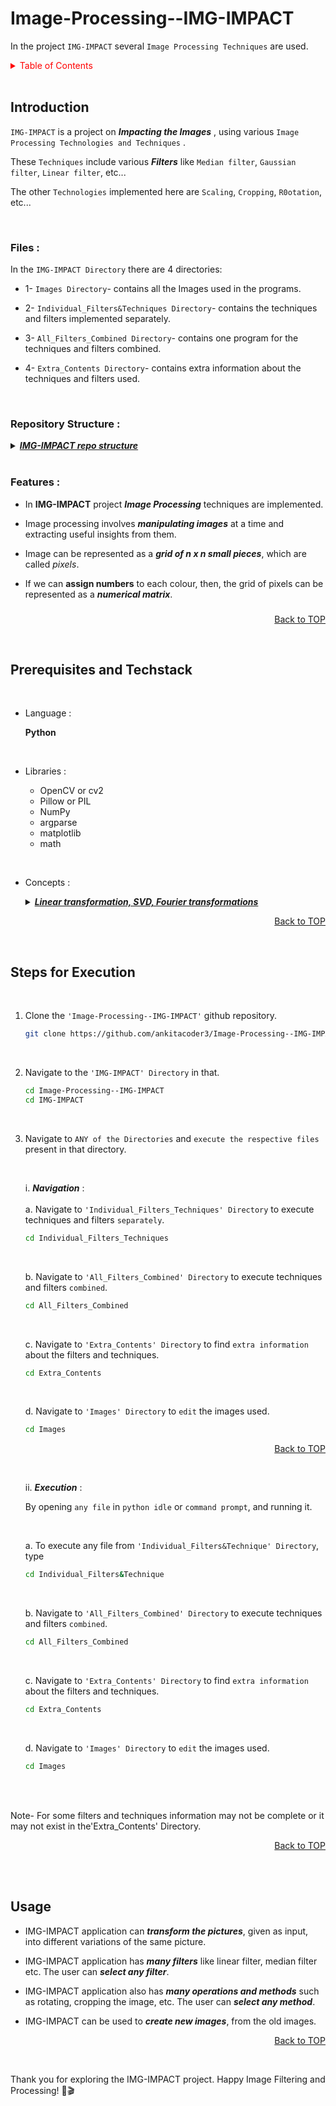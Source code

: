 <a name="readme-top"></a>
# Image-Processing--IMG-IMPACT

In the project ```IMG-IMPACT``` several    ```Image Processing Techniques``` are used.


<details>

  <summary style="color: red;">Table of Contents</summary>
<li> <a href="#a1">Introduction</a></li>
<li> <a href="#a2"> Prerequisites and Techstack</a></li>
<li> <a href="#a3"> Steps for Execution </a></li>
<li>  <a href="#a4">Usage</a></li>
<a href="#end"><u><i>Skip to END...</i></u></a>
</details>
</br>

<a name="a1"></a>
## Introduction
```IMG-IMPACT``` is a project on <i> **Impacting the Images** </i>, using various ```Image Processing Technologies and Techniques``` .

These ```Techniques``` include various <i> **Filters** </i> like ```Median filter```, ```Gaussian filter```, ```Linear filter```, etc... 

The other ```Technologies``` implemented here are ```Scaling```, ```Cropping```, ```R0otation```, etc... 

</br>


### <b>Files :</b>

  In the ```IMG-IMPACT Directory``` there are 4 directories:
  
  - 1- ```Images Directory```- contains all the Images used in the programs.
    
  - 2- ```Individual_Filters&Techniques Directory```- contains the techniques and filters implemented separately.
    
  - 3- ```All_Filters_Combined Directory```- contains one program for the techniques and filters combined.
    
  - 4- ```Extra_Contents Directory```- contains extra information about the techniques and filters used.

</br>

### <b>Repository Structure :</b>

<details>
  <summary color= blue ><u> <b><i>IMG-IMPACT repo structure</i></b></u></summary>

  Below is the structure of the ```IMG-IMPACT``` project repository
  
  ```plaintext
    Image-Processing--IMG-IMPACT/
    │   
    ├── IMG-IMPACT/           # Project Folder
    │   │              
    │   ├── All_Filters_Combined/              # Folder3
    │   │    ├── IMG-IMPACT.py
    │   │    └── IMG-IMPACT.png    #logo
    │   │ 
    │   ├── Extra_Contents/                    # Folder4
    │   │    ├── IMG-IMPACT_Slides.pdf
    │   │    ├── IMG-IMPACT_Information.pdf
    │   │    └── IMG-IMPACT.png    #logo
    │   │ 
    │   ├── Images/                            # Folder1
    │   │    ├── 1_2_rover.jpg
    │   │    ├── 1_new_filtering.jpg
    │   │    ├── 3_4_turtle.jpg
    │   │    ├── 4_CroppedImage.jpg
    │   │    ├── 5_desktop.jpg
    │   │    ├── 6_scenary.jpg
    │   │    ├── 6_scenary1.jpg
    │   │    ├── 7_8_emoji.png.png
    │   │    ├── 9_person.png
    │   │    ├── 10_pig.jpg
    │   │    ├── 10_result.jpg
    │   │    └── IMG-IMPACT.png    #logo
    │   │ 
    │   ├── Individual_Filters_Techniques/     # Folder2
    │   │    ├── 1_ColourFilter.py
    │   │    ├── 2_GrayScale.py
    │   │    ├── 3_ImageReconstruction.py
    │   │    ├── 4_ImageCropping.py
    │   │    ├── 5_LinearFilter.py
    │   │    ├── 6_ImageResizing.py
    │   │    ├── 7.py
    │   │    ├── 8.py
    │   │    ├── 9_MedianFilter.py
    │   │    ├── 10_ImageScaling.py
    │   │    └── IMG-IMPACT.png   #logo
    │   │ 
    │   └── IMG-IMPACT.png   # Project Logo
    │   
    └─── README.md           # Repository README
    
  ```

</details>
</br>



### <b>Features :</b>

  - In **IMG-IMPACT** project ***Image Processing*** techniques are implemented.
      
  - Image processing involves ***manipulating images*** at a time and extracting useful insights from them.
      
  - Image can be represented as a ***grid of n x n small pieces***, which are called *pixels*.
      
  - If we can **assign numbers** to each colour, then, the grid of pixels can be represented as a ***numerical matrix***.
 ###
###

###
###

  <p align="right"><a href="#readme-top">Back to TOP</a></p>
  </br>

<!--
## Objective
* To transform an image to implement techniques, like image rotation, cropping, image smoothening, filters etc
* The techniques mentioned above are implemented using concepts such as linear transformation and SVD
###
###
  -->

  
<a name="a2"></a>
## Prerequisites and Techstack

<br>
    
  * Language :

    **Python**

<br>

  * Libraries :

    
    * OpenCV or cv2
    * Pillow or PIL
    * NumPy
    * argparse
    * matplotlib
    * math


<br>

  * Concepts :
    <details>
    <summary color= blue ><u> <b><i>Linear transformation, SVD, Fourier transformations</i></b></u></summary>

    
      * **Linear transformation** -

        Linear transformations are mathematical operations that maintain the fundamental properties of vector spaces.
        They are often represented using matrices and are essential in geometry, and transformations in computer graphics.
        They provide a structured way to describe and manipulate complex relationships between vectors.
        
      * **SVD**-
   
        Singular Value Decomposition, or SVD, is a powerful matrix factorization technique that breaks down a matrix into three simpler components: U, Σ, and V.
        Here, U and V are orthogonal matrices, and Σ is a diagonal matrix containing singular values.
        SVD is employed in image compression, as it uncovers hidden patterns and relationships in data
        
      * **Fourier transformations** -
   
        Fourier transformations are mathematical methods used to represent functions or signals in the frequency domain.
        The Fourier transform allows us to express complex signals as combinations of simpler sinusoidal components, revealing their frequency and amplitude characteristics.
        This is particularly useful for analyzing and processing signals in fields of image analysis, and data compression.

  </details>

  <p align="right"><a href="#readme-top">Back to TOP</a></p>
  </br>
  
  

<a name="a3"></a> 
## Steps for Execution

<br>

  1. Clone the ```'Image-Processing--IMG-IMPACT'``` github repository.
     ```sh
     git clone https://github.com/ankitacoder3/Image-Processing--IMG-IMPACT.git
      ```
     <br>
     
 2. Navigate to the ```'IMG-IMPACT' Directory``` in that.
    ```sh
    cd Image-Processing--IMG-IMPACT
    cd IMG-IMPACT
    ```
  <br>

  3. Navigate to ```ANY of the Directories``` and ```execute the respective files``` present in that directory.



      <br>

     
      i.  ***Navigation*** :
          <br><br>
           a. Navigate to  ```'Individual_Filters_Techniques' Directory``` to execute techniques and filters ```separately```.
        ```sh
        cd Individual_Filters_Techniques
        ```
      
      <br>

     b. Navigate to  ```'All_Filters_Combined' Directory``` to execute techniques and filters ```combined```.
      ```sh
      cd All_Filters_Combined
      ```
      
      <br>
      
      c. Navigate to  ```'Extra_Contents' Directory``` to find ```extra information``` about the filters and techniques.
      ```sh
      cd Extra_Contents
      ```
      
      <br>
           
     d. Navigate to  ```'Images' Directory``` to ```edit``` the images used.
      ```sh
      cd Images
      ```
      
       <p align="right"><a href="#readme-top">Back to TOP</a></p> <br>
      
     ii.  ***Execution*** :

     By opening ```any file``` in ```python idle``` or ```command prompt```, and running it.
     
     <br>
     
     a. To execute any file from  ```'Individual_Filters&Technique' Directory```, type
        ```sh
        cd Individual_Filters&Technique
        ```
      
      <br>

     b. Navigate to  ```'All_Filters_Combined' Directory``` to execute techniques and filters ```combined```.
      ```sh
      cd All_Filters_Combined
      ```
      
      <br>
      
      c. Navigate to  ```'Extra_Contents' Directory``` to find ```extra information``` about the filters and techniques.
      ```sh
      cd Extra_Contents
      ```
      
      <br>
           
     d. Navigate to  ```'Images' Directory``` to ```edit``` the images used.
      ```sh
      cd Images
      ```
      
     
     <br>
     

     <br>
    
  Note- For some filters and techniques information may not be complete or it may not exist in the'Extra_Contents' Directory.
  
  
  
  <p align="right"><a href="#readme-top">Back to TOP</a></p>
  </br>
   </br>

<a name="a4"></a>
## Usage



* IMG-IMPACT application can ***transform the pictures***, given as input, into different variations of the same picture.

  
* IMG-IMPACT application has ***many filters*** like linear filter, median filter etc. The user can ***select any filter***.

  
* IMG-IMPACT application also has ***many operations and methods*** such as rotating, cropping the image, etc. The user can ***select any method***.

  
* IMG-IMPACT can be used to ***create new images***, from the old images.

  <p align="right"><a href="#readme-top">Back to TOP</a></p>
  </br>
<a name="end"></a>
Thank you for exploring the IMG-IMPACT project. Happy Image Filtering and Processing! 🍿🎬

